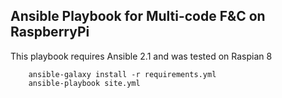 Ansible Playbook for Multi-code F&C on RaspberryPi
-------------------------------------------

This playbook requires Ansible 2.1 and was tested on Raspian 8

        ansible-galaxy install -r requirements.yml
        ansible-playbook site.yml
